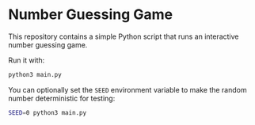 # Number Guessing Game

This repository contains a simple Python script that runs an interactive number guessing game.

Run it with:

```bash
python3 main.py
```

You can optionally set the `SEED` environment variable to make the random
number deterministic for testing:

```bash
SEED=0 python3 main.py
```
